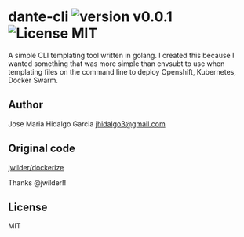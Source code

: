 dante-cli ![version v0.0.1](https://img.shields.io/badge/version-v0.0.1-brightgreen.svg) ![License MIT](https://img.shields.io/badge/license-MIT-blue.svg)
=============

A simple CLI templating tool written in golang. I created this because I wanted something that was more simple than envsubt to use when templating files on the command line to deploy Openshift, Kubernetes, Docker Swarm.

## Author

Jose Maria Hidalgo Garcia <jhidalgo3@gmail.com>

## Original code

[jwilder/dockerize](https://github.com/jwilder/dockerize)

Thanks @jwilder!!

## License

MIT


[go.string.Split]: https://golang.org/pkg/strings/#Split
[go.string.Replace]: https://golang.org/pkg/strings/#Replace
[go.url.Parse]: https://golang.org/pkg/net/url/#Parse
[go.url.URL]: https://golang.org/pkg/net/url/#URL
